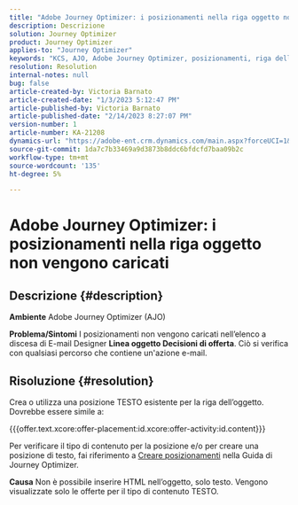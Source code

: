 ```yaml
---
title: "Adobe Journey Optimizer: i posizionamenti nella riga oggetto non vengono caricati"
description: Descrizione
solution: Journey Optimizer
product: Journey Optimizer
applies-to: "Journey Optimizer"
keywords: "KCS, AJO, Adobe Journey Optimizer, posizionamenti, riga dell’oggetto, non caricare, tipo di contenuto, html, testo"
resolution: Resolution
internal-notes: null
bug: false
article-created-by: Victoria Barnato
article-created-date: "1/3/2023 5:12:47 PM"
article-published-by: Victoria Barnato
article-published-date: "2/14/2023 8:27:07 PM"
version-number: 1
article-number: KA-21208
dynamics-url: "https://adobe-ent.crm.dynamics.com/main.aspx?forceUCI=1&pagetype=entityrecord&etn=knowledgearticle&id=1597f3d5-898b-ed11-81ad-6045bd0067ea"
source-git-commit: 1da7c7b33469a9d3873b8ddc6bfdcfd7baa09b2c
workflow-type: tm+mt
source-wordcount: '135'
ht-degree: 5%

---
```


# Adobe Journey Optimizer: i posizionamenti nella riga oggetto non vengono caricati

## Descrizione {#description}

<b>Ambiente</b>
Adobe Journey Optimizer (AJO)


<b>Problema/Sintomi</b>
I posizionamenti non vengono caricati nell’elenco a discesa di E-mail Designer  <b> Linea oggetto </b><b>Decisioni di offerta</b>. Ciò si verifica con qualsiasi percorso che contiene un&#39;azione e-mail.


## Risoluzione {#resolution}


Crea o utilizza una posizione TESTO esistente per la riga dell’oggetto. Dovrebbe essere simile a:

{{{offer.text.xcore:offer-placement:id.xcore:offer-activity:id.content}}}

Per verificare il tipo di contenuto per la posizione e/o per creare una posizione di testo, fai riferimento a [Creare posizionamenti](https://experienceleague.adobe.com/docs/journey-optimizer/using/offer-decisioning/create-components/creating-placements.html) nella Guida di Journey Optimizer.


<b>Causa</b>
Non è possibile inserire HTML nell’oggetto, solo testo. Vengono visualizzate solo le offerte per il tipo di contenuto TESTO.
